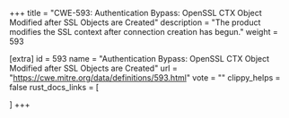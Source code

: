 +++
title = "CWE-593: Authentication Bypass: OpenSSL CTX Object Modified after SSL Objects are Created"
description	= "The product modifies the SSL context after connection creation has begun."
weight = 593

[extra]
id = 593
name = "Authentication Bypass: OpenSSL CTX Object Modified after SSL Objects are Created"
url = "https://cwe.mitre.org/data/definitions/593.html"
vote = ""
clippy_helps = false
rust_docs_links = [
	
]
+++

